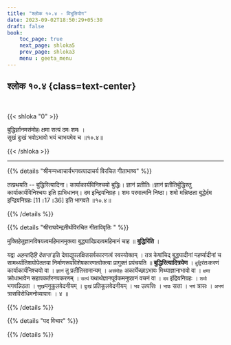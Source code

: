 ```yaml
---
title: "श्लोक १०.४ - विभूतियोग"
date: 2023-09-02T18:50:29+05:30
draft: false
book:
    toc_page: true
    next_page: shloka5
    prev_page: shloka3
    menu : geeta_menu
---
```




## श्लोक १०.४ {class=text-center}

<br/>

{{< shloka  "0"  >}}

बुद्धिर्ज्ञानमसंमोहः क्षमा सत्यं दमः शमः ।  
सुखं दुःखं भवोऽभावो भयं चाभयमेव च ॥१०.४॥  

{{< /shloka >}}

---


{{% details "श्रीमन्मध्वाचार्यभगवत्पादाचर्य विरचित  गीताभाष्य" %}}

तत्प्रथयति -- बुद्धिरित्यादिना। 
कार्याकार्यविनिश्चयो बुद्धिः। 
ज्ञानं प्रतीतिः।ज्ञानं प्रतीतिर्बुद्धिस्तु 
कार्याकार्यविनिश्चयः इति ह्यभिधानम्। 
दम इन्द्रियनिग्रहः। शमः परमात्मनि निष्ठा।
शमो मन्निष्ठता बुद्धेर्दम इन्द्रियनिग्रहः [11।17।36] 
इति भागवते ॥१०.४॥ 

{{% /details %}}



{{% details "श्रीराघवेन्द्रतीर्थविरचित गीताविवृतिः " %}}


मुक्तिहेतुज्ञानविषयत्वमहिमानमुक्त्वा 
बुद्ध्यादिप्रदत्वमहिमानं चाह
॥ **बुद्धिरिति** ।   

यद्वा *अहमादि्हि देवानां* इति देवाद्युपलक्षितसर्वकारणत्वं 
स्वस्योक्तम्‌ । तत्र केषांचिद् बुद्ध्यादीनां महर्ष्यादीनां 
च सामर्थ्यातिशयोपेततया निर्माणरूपविशेषकारणत्वोक्त्या 
प्रागुक्तं प्रपंचयति ॥ **बुद्धिरित्यादित्रयेण** । 
`बुद्वि`रंतःकरणं कार्याकार्यनिश्चयो वा । 
`ज्ञानं` तु प्रतीतिसामान्यम्‌ । 
`असंमोहः` अकार्येच्छाऽभावः मिथ्याज्ञानाभावो वा । 
`क्षमा`  क्रोधाभावेन  सहापकर्तरनपकरणम्‌ । 
`सत्यं` यथार्थज्ञानपूर्वकमनुष्ठानं वचनं वा । 
`दम` इंद्रियनिग्रहः । `शमो` भगवन्निठता । 
`सुख`मनुकूलवेदनीयम्‌ । `दुःखं` प्रतिकूलवेदनीयम्‌ ।
`भव` उत्पत्तिः । `भावः` सत्ता । `भयं` त्रासः । 
`अभयं` त्रासविरोधिमनोव्यापारः । ४ ॥

{{% /details %}}



{{% details "पद विचार" %}}


{{% /details %}}
